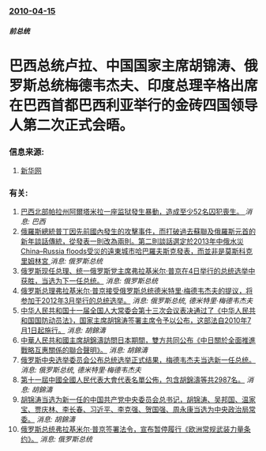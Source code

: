 ### [2010-04-15](/news/2010/04/15/index.md)

##### 前总统
#  巴西总统卢拉、中国国家主席胡锦涛、俄罗斯总统梅德韦杰夫、印度总理辛格出席在巴西首都巴西利亚举行的金砖四国领导人第二次正式会晤。




### 信息来源:

1. [新华网](http://news.xinhuanet.com/world/2010-04/16/c_1237347.htm)

### 有关:

1. [巴西北部帕拉州阿爾塔米拉一座监狱發生暴動，造成至少52名囚犯喪生。 ](/zh/news/2019/07/29/巴西北部帕拉州阿爾塔米拉一座监狱發生暴動-造成至少52名囚犯喪生.md) _消息: 巴西_
2. [ 俄羅斯總統普丁因先前國內發生的攻擊事件，而打破過去蘇聯及俄羅斯元首的新年談話傳統，從發表一則改為兩則。第二則談話選定於2013年中俄水災 China–Russia floods受災的遠東城市哈巴羅夫斯克發表，而並非是莫斯科克里姆林宮 ](/zh/news/2013/12/31/俄羅斯總統普丁因先前國內發生的攻擊事件-而打破過去蘇聯及俄羅斯元首的新年談話傳統-從發表一則改為兩則-第二則談話選定於.md) _消息: 俄罗斯总统_
3. [俄罗斯现任总理、统一俄罗斯党主席弗拉基米尔·普京在4日举行的总统选举中获胜，当选为下一任总统。](/zh/news/2012/03/5/俄罗斯现任总理-统一俄罗斯党主席弗拉基米尔-普京在4日举行的总统选举中获胜-当选为下一任总统.md) _消息: 俄罗斯总统_
4. [俄罗斯总理弗拉基米尔·普京接受俄罗斯总统德米特里·梅德韦杰夫的提议，将参加于2012年3月举行的总统选举。](/zh/news/2011/09/24/俄罗斯总理弗拉基米尔-普京接受俄罗斯总统德米特里-梅德韦杰夫的提议-将参加于2012年3月举行的总统选举.md) _消息: 俄罗斯总统, 德米特里·梅德韦杰夫_
5. [ 中华人民共和国十一届全国人大常委会第十三次会议表决通过了《中华人民共和国国防动员法》，国家主席胡锦涛签署主席令予以公布，这部法自2010年7月1日起施行。](/zh/news/2010/02/26/中华人民共和国十一届全国人大常委会第十三次会议表决通过了-中华人民共和国国防动员法-国家主席胡锦涛签署主席令予以公布.md) _消息: 胡錦濤_
6. [中華人民共和國主席胡錦濤訪問日本期間，雙方共同公布《中日關於全面推進戰略互惠關係的聯合聲明》。](/zh/news/2008/05/7/中華人民共和國主席胡錦濤訪問日本期間-雙方共同公布-中日關於全面推進戰略互惠關係的聯合聲明.md) _消息: 胡錦濤_
7. [俄罗斯中央选举委员会公布总统选举正式结果，梅德韦杰夫当选新一任总统。](/zh/news/2008/03/7/俄罗斯中央选举委员会公布总统选举正式结果-梅德韦杰夫当选新一任总统.md) _消息: 俄罗斯总统, 德米特里·梅德韦杰夫_
8. [第十一屆中國全國人民代表大會代表名單公佈，包含胡錦濤等共2987名。](/zh/news/2008/03/1/第十一屆中國全國人民代表大會代表名單公佈-包含胡錦濤等共2987名.md) _消息: 胡錦濤_
9. [胡锦涛当选为新一任的中国共产党中央委员会总书记，胡锦涛、吴邦国、温家宝、贾庆林、李长春、习近平、李克强、贺国强、周永康当选为中央政治局常委。](/zh/news/2007/10/22/胡锦涛当选为新一任的中国共产党中央委员会总书记-胡锦涛-吴邦国-温家宝-贾庆林-李长春-习近平-李克强-贺国强-周永康当.md) _消息: 胡錦濤_
10. [俄罗斯总统弗拉基米尔·普京签署法令，宣布暂停履行《欧洲常规武装力量条约》。](/zh/news/2007/07/14/俄罗斯总统弗拉基米尔-普京签署法令-宣布暂停履行-欧洲常规武装力量条约.md) _消息: 俄罗斯总统_

